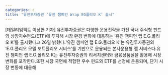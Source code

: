 ```yaml
---
categories: c
title: "유진투자증권 ‘유진 챔피언 Wrap EG폴리오 K’ 출시"
---
```

[데일리임팩트 이상현 기자] 유진투자증권은 다양한 운용전략을 가진 국내 주식형 펀드와 상장지수펀드(ETF)에 투자해 시장 환경 변화에 대응하는 ‘유진 챔피언 랩 E.G.폴리오 K’를 출시했다고 26일 밝혔다.‘유진 챔피언 랩 E.G.폴리오 K’는 유진투자증권의 ‘E.G.폴리오 모델 포트폴리오 서비스’를 기반으로 운용되는 본사운용형 랩 서비스다.유진 챔피언 랩 E.G.폴리오 K는 유진투자증권의 리서치센터와 금융상품실을 활용해 시장 변화를 포착한다.또한 시장 국면에 적합한 우수 펀드와 ETF를 선정해 운용되며, 단기 시장 변동에 대응해